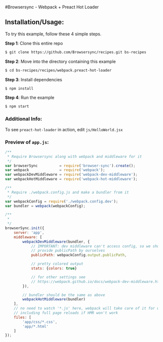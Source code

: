 #Browsersync - Webpack + Preact Hot Loader

## Installation/Usage:

To try this example, follow these 4 simple steps. 

**Step 1**: Clone this entire repo
```bash
$ git clone https://github.com/Browsersync/recipes.git bs-recipes
```

**Step 2**: Move into the directory containing this example
```bash
$ cd bs-recipes/recipes/webpack.preact-hot-loader
```

**Step 3**: Install dependencies
```bash
$ npm install
```

**Step 4**: Run the example
```bash
$ npm start
```

### Additional Info:

To see `preact-hot-loader` in action, edit `js/HelloWorld.jsx`


### Preview of `app.js`:
```js
/**
 * Require Browsersync along with webpack and middleware for it
 */
var browserSync          = require('browser-sync').create();
var webpack              = require('webpack');
var webpackDevMiddleware = require('webpack-dev-middleware');
var webpackHotMiddleware = require('webpack-hot-middleware');

/**
 * Require ./webpack.config.js and make a bundler from it
 */
var webpackConfig = require('./webpack.config.dev');
var bundler = webpack(webpackConfig);

/**
 *
 */
browserSync.init({
    server: 'app',
    middleware: [
        webpackDevMiddleware(bundler, {
            // IMPORTANT: dev middleware can't access config, so we should
            // provide publicPath by ourselves
            publicPath: webpackConfig.output.publicPath,

            // pretty colored output
            stats: {colors: true}

            // for other settings see
            // https://webpack.github.io/docs/webpack-dev-middleware.html
        }),

        // bundler should be the same as above
        webpackHotMiddleware(bundler)
    ],
    // no need to watch '*.js' here, webpack will take care of it for us,
    // including full page reloads if HMR won't work
    files: [
        'app/css/*.css',
        'app/*.html'
    ]
});

```

